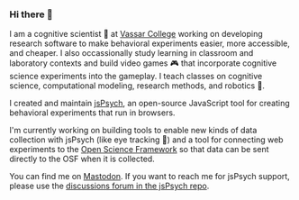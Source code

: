 ### Hi there 👋

I am a cognitive scientist 🥼 at [Vassar College](https://www.vassar.edu/) working on developing research software to make behavioral experiments easier, more accessible, and cheaper. I also occassionally study learning in classroom and laboratory contexts and build video games 🎮 that incorporate cognitive science experiments into the gameplay. I teach classes on cognitive science, computational modeling, research methods, and robotics 🤖. 

I created and maintain [jsPsych](https://github.com/jspsych/jspsych), an open-source JavaScript tool for creating behavioral experiments that run in browsers. 

I'm currently working on building tools to enable new kinds of data collection with jsPsych (like eye tracking 👀) and a tool for connecting web experiments to the [Open Science Framework](https://osf.io) so that data can be sent directly to the OSF when it is collected. 

You can find me on <a rel="me" href="https://mastodon.online/@joshdeleeuw">Mastodon</a>. If you want to reach me for jsPsych support, please use the [discussions forum in the jsPsych repo](https://github.com/jspsych/jspsych/discussions).
